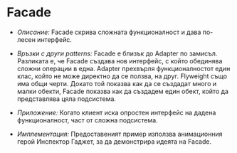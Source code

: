 # Facade

* _Описание:_
      Facade скрива сложната функционалност и дава по-лесен интерфейс.
      
* _Връзки с други patterns:_
      Facade е близък до Adapter по замисъл. Разликата е, че Facade създава нов
      интерфейс, с който обединява сложни операции в една. Adapter прехвърля функционалностот един клас,
      който не може директно да се ползва, на друг.
      Flyweight също има общи черти. Докато той показва как да се създадат много и малки обекти, Facade показва как да
      създадем един обект, който да представлява цяла подсистема.

* _Приложение:_
      Когато клиент иска опростен интерфейс на дадена функционалност, част от сложна подсистема.
      
* _Имплементация:_
      Предоставеният пример използва анимационния герой Инспектор Гаджет, за да демонстрира идеята на Facade.


